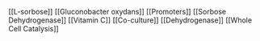 [[L-sorbose]]
[[Gluconobacter oxydans]]
[[Promoters]]
[[Sorbose Dehydrogenase]]
[[Vitamin C]]
[[Co-culture]]
[[Dehydrogenase]]
[[Whole Cell Catalysis]]
